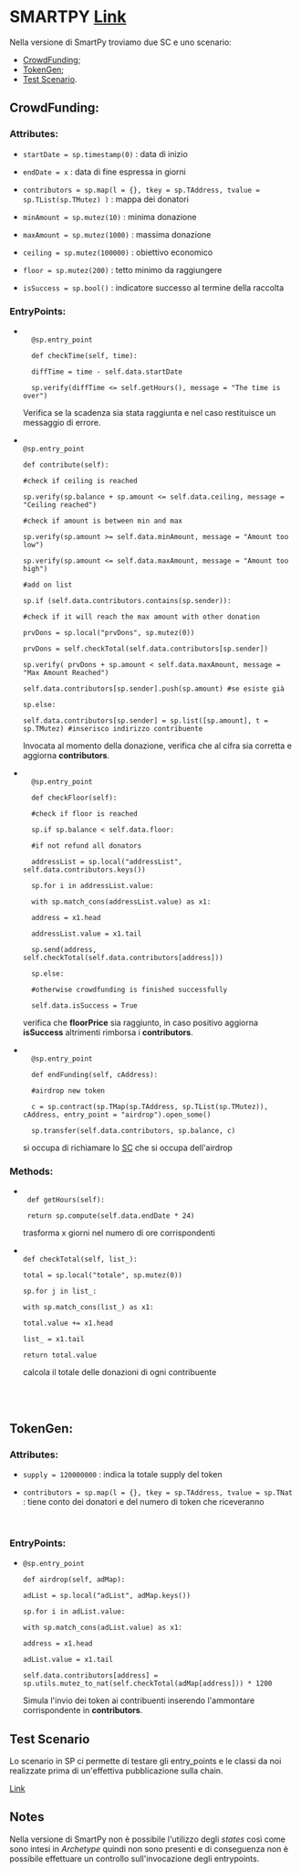 # SMARTPY [Link](https://github.com/TheMastro-11/LearningTezos/blob/contracts/CrowdFunding/SmartPy/CrowdFunding.py)
Nella versione di SmartPy troviamo due SC e uno scenario:
* [CrowdFunding](#CrowdFunding);
* [TokenGen](#TokenGen);
* [Test Scenario](#Test-Scenario).


## CrowdFunding:

### Attributes:

*  `startDate = sp.timestamp(0)` : data di inizio

*  `endDate = x` : data di fine espressa in giorni

*  `contributors = sp.map(l = {}, tkey = sp.TAddress, tvalue = sp.TList(sp.TMutez) )` : mappa dei donatori

*  `minAmount = sp.mutez(10)` : minima donazione

*  `maxAmount = sp.mutez(1000)` : massima donazione

*  `ceiling = sp.mutez(100000)` : obiettivo economico

*  `floor = sp.mutez(200)` : tetto minimo da raggiungere

*  `isSuccess = sp.bool()` : indicatore successo al termine della raccolta

### EntryPoints:

* ```

    @sp.entry_point

    def checkTime(self, time):

    diffTime = time - self.data.startDate

    sp.verify(diffTime <= self.getHours(), message = "The time is over")

    ```

    Verifica se la scadenza sia stata raggiunta e nel caso restituisce un messaggio di errore.


*   ```

    @sp.entry_point

    def contribute(self):

    #check if ceiling is reached

    sp.verify(sp.balance + sp.amount <= self.data.ceiling, message = "Ceiling reached")

    #check if amount is between min and max

    sp.verify(sp.amount >= self.data.minAmount, message = "Amount too low")

    sp.verify(sp.amount <= self.data.maxAmount, message = "Amount too high")

    #add on list

    sp.if (self.data.contributors.contains(sp.sender)):

    #check if it will reach the max amount with other donation

    prvDons = sp.local("prvDons", sp.mutez(0))

    prvDons = self.checkTotal(self.data.contributors[sp.sender])

    sp.verify( prvDons + sp.amount < self.data.maxAmount, message = "Max Amount Reached")

    self.data.contributors[sp.sender].push(sp.amount) #se esiste già

    sp.else:

    self.data.contributors[sp.sender] = sp.list([sp.amount], t = sp.TMutez) #inserisco indirizzo contribuente

    ```

    Invocata al momento della donazione, verifica che al cifra sia corretta e aggiorna **contributors**.

* ```

    @sp.entry_point

    def checkFloor(self):

    #check if floor is reached

    sp.if sp.balance < self.data.floor:

    #if not refund all donators

    addressList = sp.local("addressList", self.data.contributors.keys())

    sp.for i in addressList.value:

    with sp.match_cons(addressList.value) as x1:

    address = x1.head

    addressList.value = x1.tail

    sp.send(address, self.checkTotal(self.data.contributors[address]))

    sp.else:

    #otherwise crowdfunding is finished successfully

    self.data.isSuccess = True

    ```

    verifica che **floorPrice** sia raggiunto, in caso positivo aggiorna **isSuccess** altrimenti rimborsa i **contributors**.
  

* ```

    @sp.entry_point

    def endFunding(self, cAddress):

    #airdrop new token

    c = sp.contract(sp.TMap(sp.TAddress, sp.TList(sp.TMutez)), cAddress, entry_point = "airdrop").open_some()

    sp.transfer(self.data.contributors, sp.balance, c)

    ```

    si occupa di richiamare lo [SC](#TokenGen) che si occupa dell'airdrop



 
### Methods:

*  ```

    def getHours(self):

    return sp.compute(self.data.endDate * 24)

    ```

    trasforma x giorni nel numero di ore corrispondenti

  

*   ```

    def checkTotal(self, list_):

    total = sp.local("totale", sp.mutez(0))

    sp.for j in list_:

    with sp.match_cons(list_) as x1:

    total.value += x1.head

    list_ = x1.tail

    return total.value

    ```

    calcola il totale delle donazioni di ogni contribuente

<br><br>

## TokenGen:

### Attributes:

*  `supply = 120000000` : indica la totale supply del token

*  `contributors = sp.map(l = {}, tkey = sp.TAddress, tvalue = sp.TNat` : tiene conto dei donatori e del numero di token che riceveranno
<br>

### EntryPoints:
*   ```
    @sp.entry_point

    def airdrop(self, adMap):

    adList = sp.local("adList", adMap.keys())

    sp.for i in adList.value:

    with sp.match_cons(adList.value) as x1:

    address = x1.head

    adList.value = x1.tail

    self.data.contributors[address] = sp.utils.mutez_to_nat(self.checkTotal(adMap[address])) * 1200

    ```

    Simula l'invio dei token ai contribuenti inserendo l'ammontare corrispondente in **contributors**.

  
  

## Test Scenario

Lo scenario in SP ci permette di testare gli entry_points e le classi da noi realizzate prima di un'effettiva pubblicazione sulla chain.

[Link](https://smartpy.io/docs/scenarios/testing/)


## Notes
Nella versione di SmartPy non è possibile l'utilizzo degli *states* così come sono intesi in *Archetype* quindi non sono presenti e di conseguenza non è possibile effettuare un controllo sull'invocazione degli entrypoints.
